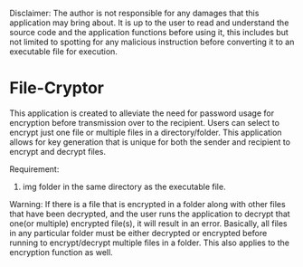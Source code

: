 Disclaimer:
The author is not responsible for any damages that this application may bring about. It is up to the user to read and understand the source code and the application functions before using it, this includes but not limited to spotting for any malicious instruction before converting it to an executable file for execution.

# File-Cryptor
This application is created to alleviate the need for password usage for encryption before transmission over to the recipient. Users can select to encrypt just one file or multiple files in a directory/folder. This application allows for key generation that is unique for both the sender and recipient to encrypt and decrypt files.

Requirement:
1. img folder in the same directory as the executable file.

Warning:
If there is a file that is encrypted in a folder along with other files that have been decrypted, and the user runs the application to decrypt that one(or multiple) encrypted file(s), it will result in an error. Basically, all files in any particular folder must be either decrypted or encrypted before running to encrypt/decrypt multiple files in a folder. This also applies to the encryption function as well.
